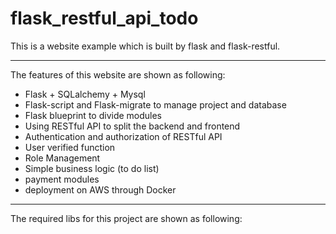 # flask_restful_api_todo
This is a website example which is built by flask and flask-restful.

---
The features of this website are shown as following:
* Flask + SQLalchemy + Mysql
* Flask-script and Flask-migrate to manage project and database
* Flask blueprint to divide modules
* Using RESTful API to split the backend and frontend
* Authentication and authorization of RESTful API
* User verified function
* Role Management
* Simple business logic (to do list)
* payment modules
* deployment on AWS through Docker

---
The required libs for this project are shown as following:
